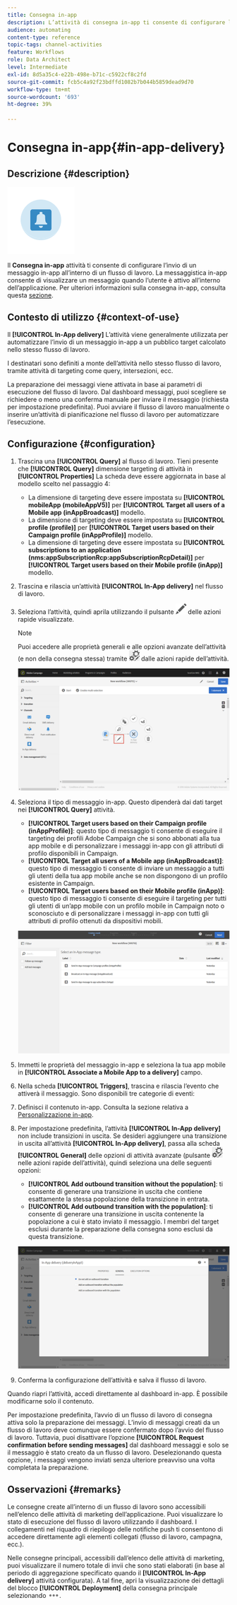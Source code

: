 ```yaml
---
title: Consegna in-app
description: L’attività di consegna in-app ti consente di configurare l’invio di un messaggio in-app all’interno di un flusso di lavoro.
audience: automating
content-type: reference
topic-tags: channel-activities
feature: Workflows
role: Data Architect
level: Intermediate
exl-id: 8d5a35c4-e22b-498e-b71c-c5922cf8c2fd
source-git-commit: fcb5c4a92f23bdffd1082b7b044b5859dead9d70
workflow-type: tm+mt
source-wordcount: '693'
ht-degree: 39%

---
```


# Consegna in-app{#in-app-delivery}

## Descrizione {#description}

![](assets/wkf_in_app_1.png)

Il **Consegna in-app** attività ti consente di configurare l’invio di un messaggio in-app all’interno di un flusso di lavoro. La messaggistica in-app consente di visualizzare un messaggio quando l’utente è attivo all’interno dell’applicazione. Per ulteriori informazioni sulla consegna in-app, consulta questa [sezione](../../channels/using/about-in-app-messaging.md).

## Contesto di utilizzo {#context-of-use}

Il **[!UICONTROL In-App delivery]** L’attività viene generalmente utilizzata per automatizzare l’invio di un messaggio in-app a un pubblico target calcolato nello stesso flusso di lavoro.

I destinatari sono definiti a monte dell’attività nello stesso flusso di lavoro, tramite attività di targeting come query, intersezioni, ecc.

La preparazione dei messaggi viene attivata in base ai parametri di esecuzione del flusso di lavoro. Dal dashboard messaggi, puoi scegliere se richiedere o meno una conferma manuale per inviare il messaggio (richiesta per impostazione predefinita). Puoi avviare il flusso di lavoro manualmente o inserire un’attività di pianificazione nel flusso di lavoro per automatizzare l’esecuzione.

## Configurazione {#configuration}

1. Trascina una **[!UICONTROL Query]** al flusso di lavoro. Tieni presente che **[!UICONTROL Query]** dimensione targeting di attività in **[!UICONTROL Properties]** La scheda deve essere aggiornata in base al modello scelto nel passaggio 4:

   * La dimensione di targeting deve essere impostata su **[!UICONTROL mobileApp (mobileAppV5)]** per **[!UICONTROL Target all users of a Mobile app (inAppBroadcast)]** modello.
   * La dimensione di targeting deve essere impostata su **[!UICONTROL profile (profile)]** per **[!UICONTROL Target users based on their Campaign profile (inAppProfile)]** modello.
   * La dimensione di targeting deve essere impostata su **[!UICONTROL subscriptions to an application (nms:appSubscriptionRcp:appSubscriptionRcpDetail)]** per **[!UICONTROL Target users based on their Mobile profile (inApp)]** modello.

1. Trascina e rilascia un’attività **[!UICONTROL In-App delivery]** nel flusso di lavoro.
1. Seleziona l’attività, quindi aprila utilizzando il pulsante ![](assets/edit_darkgrey-24px.png) delle azioni rapide visualizzate.

   >[!NOTE]
   >
   >Puoi accedere alle proprietà generali e alle opzioni avanzate dell’attività (e non della consegna stessa) tramite ![](assets/dlv_activity_params-24px.png) dalle azioni rapide dell’attività.

   ![](assets/wkf_in_app_3.png)

1. Seleziona il tipo di messaggio in-app. Questo dipenderà dai dati target nei **[!UICONTROL Query]** attività.

   * **[!UICONTROL Target users based on their Campaign profile (inAppProfile)]**: questo tipo di messaggio ti consente di eseguire il targeting dei profili Adobe Campaign che si sono abbonati alla tua app mobile e di personalizzare i messaggi in-app con gli attributi di profilo disponibili in Campaign.
   * **[!UICONTROL Target all users of a Mobile app (inAppBroadcast)]**: questo tipo di messaggio ti consente di inviare un messaggio a tutti gli utenti della tua app mobile anche se non dispongono di un profilo esistente in Campaign.
   * **[!UICONTROL Target users based on their Mobile profile (inApp)]**: questo tipo di messaggio ti consente di eseguire il targeting per tutti gli utenti di un’app mobile con un profilo mobile in Campaign noto o sconosciuto e di personalizzare i messaggi in-app con tutti gli attributi di profilo ottenuti da dispositivi mobili.

   ![](assets/wkf_in_app_4.png)

1. Immetti le proprietà del messaggio in-app e seleziona la tua app mobile in **[!UICONTROL Associate a Mobile App to a delivery]** campo.
1. Nella scheda **[!UICONTROL Triggers]**, trascina e rilascia l’evento che attiverà il messaggio. Sono disponibili tre categorie di eventi:
1. Definisci il contenuto in-app. Consulta la sezione relativa a [Personalizzazione in-app](../../channels/using/customizing-an-in-app-message.md).
1. Per impostazione predefinita, l’attività **[!UICONTROL In-App delivery]** non include transizioni in uscita. Se desideri aggiungere una transizione in uscita all’attività **[!UICONTROL In-App delivery]**, passa alla scheda **[!UICONTROL General]** delle opzioni di attività avanzate (pulsante ![](assets/dlv_activity_params-24px.png) nelle azioni rapide dell’attività), quindi seleziona una delle seguenti opzioni:

   * **[!UICONTROL Add outbound transition without the population]**: ti consente di generare una transizione in uscita che contiene esattamente la stessa popolazione della transizione in entrata.
   * **[!UICONTROL Add outbound transition with the population]**: ti consente di generare una transizione in uscita contenente la popolazione a cui è stato inviato il messaggio. I membri del target esclusi durante la preparazione della consegna sono esclusi da questa transizione.

   ![](assets/wkf_in_app_5.png)

1. Conferma la configurazione dell’attività e salva il flusso di lavoro.

Quando riapri l’attività, accedi direttamente al dashboard in-app. È possibile modificarne solo il contenuto.

Per impostazione predefinita, l’avvio di un flusso di lavoro di consegna attiva solo la preparazione dei messaggi. L’invio di messaggi creati da un flusso di lavoro deve comunque essere confermato dopo l’avvio del flusso di lavoro. Tuttavia, puoi disattivare l’opzione **[!UICONTROL Request confirmation before sending messages]** dal dashboard messaggi e solo se il messaggio è stato creato da un flusso di lavoro. Deselezionando questa opzione, i messaggi vengono inviati senza ulteriore preavviso una volta completata la preparazione.

## Osservazioni {#remarks}

Le consegne create all’interno di un flusso di lavoro sono accessibili nell’elenco delle attività di marketing dell’applicazione. Puoi visualizzare lo stato di esecuzione del flusso di lavoro utilizzando il dashboard. I collegamenti nel riquadro di riepilogo delle notifiche push ti consentono di accedere direttamente agli elementi collegati (flusso di lavoro, campagna, ecc.).

Nelle consegne principali, accessibili dall’elenco delle attività di marketing, puoi visualizzare il numero totale di invii che sono stati elaborati (in base al periodo di aggregazione specificato quando il **[!UICONTROL In-App delivery]** attività configurata). A tal fine, apri la visualizzazione dei dettagli del blocco **[!UICONTROL Deployment]** della consegna principale selezionando ![](assets/wkf_dlv_detail_button.png).
